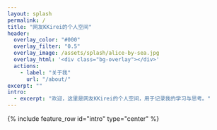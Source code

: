 ```yaml
---
layout: splash
permalink: /
title: "网友KKirei的个人空间"
header:
  overlay_color: "#000"
  overlay_filter: "0.5"
  overlay_image: /assets/splash/alice-by-sea.jpg
  overlay_html: '<div class="bg-overlay"></div>'
  actions:
    - label: "关于我"
      url: "/about/"
excerpt: ""
intro:
  - excerpt: "欢迎，这里是网友KKirei的个人空间，用于记录我的学习与思考。"
---
```


<style>
/* ====== 全屏背景设置 ====== */
.page__hero--overlay {
  position: fixed !important;
  top: 0 !important;
  left: 0 !important;
  width: 100% !important;
  height: 100% !important;
  z-index: -1 !important;
  background-size: cover !important;
  background-position: center !important;
  margin: 0 !important;
  padding: 0 !important;
}

/* ====== 透明导航栏 ====== */
.site-header {
  background: transparent !important;
  border-bottom: none !important;
  position: relative !important;
  z-index: 10 !important;
}

.site-title, .site-title:visited, .page-link {
  color: white !important;
  text-shadow: 1px 1px 3px rgba(0,0,0,0.8) !important;
}

/* ====== 内容区域 ====== */
.page-content {
  position: relative !important;
  z-index: 5 !important;
  background: transparent !important;
  margin-top: 100vh !important;
}

/* ====== 背景遮罩层 ====== */
.bg-overlay {
  position: absolute !important;
  top: 0 !important;
  left: 0 !important;
  width: 100% !important;
  height: 100% !important;
  background: rgba(0,0,0,0.4) !important;
  z-index: 1 !important;
}
</style>

{% include feature_row id="intro" type="center" %}
